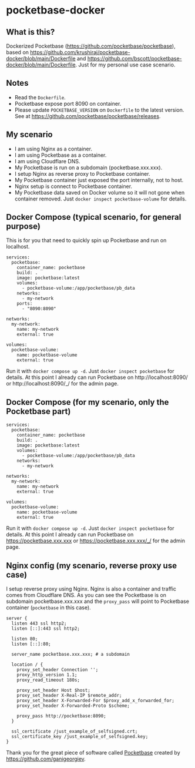 # pocketbase-docker

## What is this?

Dockerized Pocketbase (https://github.com/pocketbase/pocketbase), based on https://github.com/krushiraj/pocketbase-docker/blob/main/Dockerfile and https://github.com/bscott/pocketbase-docker/blob/main/Dockerfile. Just for my personal use case scenario.

## Notes

- Read the `Dockerfile`.
- Pocketbase expose port 8090 on container.
- Please update `POCKETBASE_VERSION` on `Dockerfile` to the latest version. See at https://github.com/pocketbase/pocketbase/releases.

## My scenario

- I am using Nginx as a container.
- I am using Pocketbase as a container.
- I am using Cloudflare DNS.
- My Pocketbase is run on a subdomain (pocketbase.xxx.xxx).
- I setup Nginx as reverse proxy to Pocketbase container.
- My Pocketbase container just exposed the port internally, not to host.
- Nginx setup is connect to Pocketbase container.
- My Pocketbase data saved on Docker volume so it will not gone when container removed. Just `docker inspect pocketbase-volume` for details.

## Docker Compose (typical scenario, for general purpose)

This is for you that need to quickly spin up Pocketbase and run on localhost.

```
services:
  pocketbase:
    container_name: pocketbase
    build: .
    image: pocketbase:latest
    volumes:
      - pocketbase-volume:/app/pocketbase/pb_data
    networks:
      - my-network
    ports:
      - "8090:8090"

networks:
  my-network:
    name: my-network
    external: true

volumes:
  pocketbase-volume:
    name: pocketbase-volume
    external: true
```

Run it with `docker compose up -d`. Just `docker inspect pocketbase` for details. At this point I already can run Pocketbase on http://localhost:8090/ or http://localhost:8090/_/ for the admin page.

## Docker Compose (for my scenario, only the Pocketbase part)

```
services:
  pocketbase:
    container_name: pocketbase
    build: .
    image: pocketbase:latest
    volumes:
      - pocketbase-volume:/app/pocketbase/pb_data
    networks:
      - my-network

networks:
  my-network:
    name: my-network
    external: true

volumes:
  pocketbase-volume:
    name: pocketbase-volume
    external: true
```

Run it with `docker compose up -d`. Just `docker inspect pocketbase` for details. At this point I already can run Pocketbase on https://pocketbase.xxx.xxx or https://pocketbase.xxx.xxx/_/ for the admin page.

## Nginx config (my scenario, reverse proxy use case)

I setup reverse proxy using Nginx. Nginx is also a container and traffic comes from Cloudflare DNS. As you can see the Pocketbase is on subdomain pocketbase.xxx.xxx and the `proxy_pass` will point to Pocketbase container (`pocketbase` in this case).

```
server {
  listen 443 ssl http2;
  listen [::]:443 ssl http2;

  listen 80;
  listen [::]:80;

  server_name pocketbase.xxx.xxx; # a subdomain

  location / {
    proxy_set_header Connection '';
    proxy_http_version 1.1;
    proxy_read_timeout 180s;

    proxy_set_header Host $host;
    proxy_set_header X-Real-IP $remote_addr;
    proxy_set_header X-Forwarded-For $proxy_add_x_forwarded_for;
    proxy_set_header X-Forwarded-Proto $scheme;

    proxy_pass http://pocketbase:8090;
  }

  ssl_certificate /just_example_of_selfsigned.crt;
  ssl_certificate_key /just_example_of_selfsigned.key;
}
```

Thank you for the great piece of software called [Pocketbase](https://github.com/pocketbase/pocketbase) created by https://github.com/ganigeorgiev.
